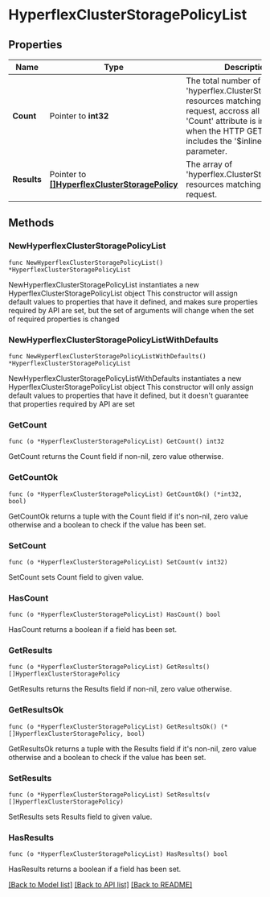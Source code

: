 # HyperflexClusterStoragePolicyList

## Properties

Name | Type | Description | Notes
------------ | ------------- | ------------- | -------------
**Count** | Pointer to **int32** | The total number of &#39;hyperflex.ClusterStoragePolicy&#39; resources matching the request, accross all pages. The &#39;Count&#39; attribute is included when the HTTP GET request includes the &#39;$inlinecount&#39; parameter. | [optional] 
**Results** | Pointer to [**[]HyperflexClusterStoragePolicy**](hyperflex.ClusterStoragePolicy.md) | The array of &#39;hyperflex.ClusterStoragePolicy&#39; resources matching the request. | [optional] 

## Methods

### NewHyperflexClusterStoragePolicyList

`func NewHyperflexClusterStoragePolicyList() *HyperflexClusterStoragePolicyList`

NewHyperflexClusterStoragePolicyList instantiates a new HyperflexClusterStoragePolicyList object
This constructor will assign default values to properties that have it defined,
and makes sure properties required by API are set, but the set of arguments
will change when the set of required properties is changed

### NewHyperflexClusterStoragePolicyListWithDefaults

`func NewHyperflexClusterStoragePolicyListWithDefaults() *HyperflexClusterStoragePolicyList`

NewHyperflexClusterStoragePolicyListWithDefaults instantiates a new HyperflexClusterStoragePolicyList object
This constructor will only assign default values to properties that have it defined,
but it doesn't guarantee that properties required by API are set

### GetCount

`func (o *HyperflexClusterStoragePolicyList) GetCount() int32`

GetCount returns the Count field if non-nil, zero value otherwise.

### GetCountOk

`func (o *HyperflexClusterStoragePolicyList) GetCountOk() (*int32, bool)`

GetCountOk returns a tuple with the Count field if it's non-nil, zero value otherwise
and a boolean to check if the value has been set.

### SetCount

`func (o *HyperflexClusterStoragePolicyList) SetCount(v int32)`

SetCount sets Count field to given value.

### HasCount

`func (o *HyperflexClusterStoragePolicyList) HasCount() bool`

HasCount returns a boolean if a field has been set.

### GetResults

`func (o *HyperflexClusterStoragePolicyList) GetResults() []HyperflexClusterStoragePolicy`

GetResults returns the Results field if non-nil, zero value otherwise.

### GetResultsOk

`func (o *HyperflexClusterStoragePolicyList) GetResultsOk() (*[]HyperflexClusterStoragePolicy, bool)`

GetResultsOk returns a tuple with the Results field if it's non-nil, zero value otherwise
and a boolean to check if the value has been set.

### SetResults

`func (o *HyperflexClusterStoragePolicyList) SetResults(v []HyperflexClusterStoragePolicy)`

SetResults sets Results field to given value.

### HasResults

`func (o *HyperflexClusterStoragePolicyList) HasResults() bool`

HasResults returns a boolean if a field has been set.


[[Back to Model list]](../README.md#documentation-for-models) [[Back to API list]](../README.md#documentation-for-api-endpoints) [[Back to README]](../README.md)


